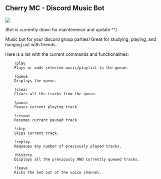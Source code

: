 ## Cherry MC  -  Discord Music Bot

<img src="http://pa1.narvii.com/5807/af98633a758abec7ad645a74983a231164e5c21e_00.gif">

(Bot is currently down for maintenence and update ^^)

Music bot for your discord group parties!
Great for studying, playing, and hanging out with friends. 

<!--Click <a href="#">here</a> to add it to your server!-->


Here is a list with the current commands and functionalities:

        !play
        Plays or adds selected music/playlist to the queue. 
    
        !queue 
        Displays the queue.  

        !clear 
        Clears all the tracks from the queue.
    
        !pause 
        Pauses current playing track. 
    
        !resume 
        Resumes current paused track. 

        !skip 
        Skips current track.    

        !replay 
        Requeues any number of previously played tracks. 
    
        !history 
        Displays all the previously AND currently queued tracks.

        !leave 
        Kicks the bot out of the voice channel. 

